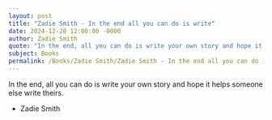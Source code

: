 ```yaml
---
layout: post
title: "Zadie Smith - In the end all you can do is write"
date: 2024-12-28 12:00:00 -0000
author: Zadie Smith
quote: "In the end, all you can do is write your own story and hope it helps someone else write theirs."
subject: Books
permalink: /Books/Zadie Smith/Zadie Smith - In the end all you can do is write
---
```


In the end, all you can do is write your own story and hope it helps someone else write theirs.

- Zadie Smith
